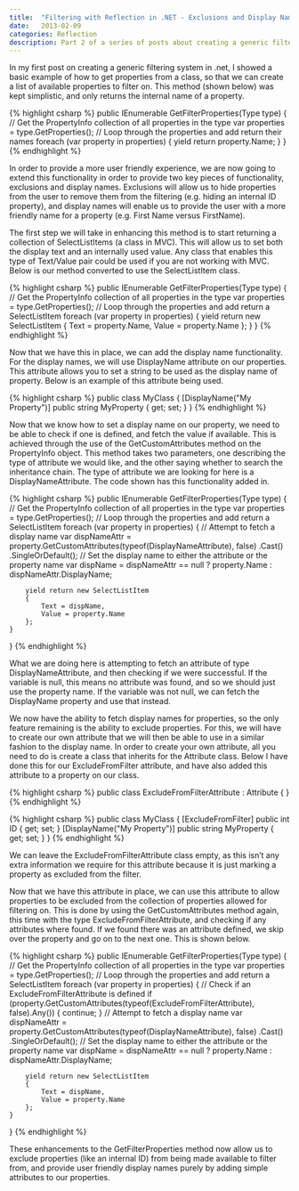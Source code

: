 ```yaml
---
title:  "Filtering with Reflection in .NET - Exclusions and Display Names"
date:   2013-02-09
categories: Reflection
description: Part 2 of a series of posts about creating a generic filter in .NET. This post looks at how to use attributes to provide additional options.
---
```


In my first post on creating a generic filtering system in .net, I showed a basic example of how to get properties from a class, so that we can create a list of available properties to filter on. This method (shown below) was kept simplistic, and only returns the internal name of a property.

{% highlight csharp %}
public IEnumerable<string> GetFilterProperties(Type type)
{
    // Get the PropertyInfo collection of all properties in the type
    var properties = type.GetProperties();
    // Loop through the properties and add return their names
    foreach (var property in properties)
    {
        yield return property.Name;
    }
}
{% endhighlight %}

In order to provide a more user friendly experience, we are now going to extend this functionality in order to provide two key pieces of functionality, exclusions and display names. Exclusions will allow us to hide properties from the user to remove them from the filtering (e.g. hiding an internal ID property), and display names will enable us to provide the user with a more friendly name for a property (e.g. First Name versus FirstName).

The first step we will take in enhancing this method is to start returning a collection of SelectListItems (a class in MVC). This will allow us to set both the display text and an internally used value. Any class that enables this type of Text/Value pair could be used if you are not working with MVC. Below is our method converted to use the SelectListItem class.

{% highlight csharp %}
public IEnumerable<SelectListItem> GetFilterProperties(Type type)
{
    // Get the PropertyInfo collection of all properties in the type
    var properties = type.GetProperties();
    // Loop through the properties and add return a SelectListItem
    foreach (var property in properties)
    {
        yield return new SelectListItem
        {
            Text = property.Name,
            Value = property.Name
        };
    }
}
{% endhighlight %}

Now that we have this in place, we can add the display name functionality. For the display names, we will use DisplayName attribute on our properties. This attribute allows you to set a string to be used as the display name of property. Below is an example of this attribute being used.

{% highlight csharp %}
public class MyClass
{
    [DisplayName("My Property")]
    public string MyProperty { get; set; }
}
{% endhighlight %}

Now that we know how to set a display name on our property, we need to be able to check if one is defined, and fetch the value if available. This is achieved through the use of the GetCustomAttributes method on the PropertyInfo object. This method takes two parameters, one describing the type of attribute we would like, and the other saying whether to search the inheritance chain. The type of attribute we are looking for here is a DisplayNameAttribute. The code shown has this functionality added in.

{% highlight csharp %}
public IEnumerable<SelectListItem> GetFilterProperties(Type type)
{
    // Get the PropertyInfo collection of all properties in the type
    var properties = type.GetProperties();
    // Loop through the properties and add return a SelectListItem
    foreach (var property in properties)
    {
        // Attempt to fetch a display name
        var dispNameAttr = property.GetCustomAttributes(typeof(DisplayNameAttribute), false)
                                    .Cast<DisplayNameAttribute>()
                                    .SingleOrDefault();
        // Set the display name to either the attribute or the property name
        var dispName = dispNameAttr == null ? property.Name : dispNameAttr.DisplayName;

        yield return new SelectListItem
        {
            Text = dispName,
            Value = property.Name
        };
    }
}
{% endhighlight %}

What we are doing here is attempting to fetch an attribute of type DisplayNameAttribute, and then checking if we were successful. If the variable is null, this means no attribute was found, and so we should just use the property name. If the variable was not null, we can fetch the DisplayName property and use that instead.

We now have the ability to fetch display names for properties, so the only feature remaining is the ability to exclude properties. For this, we will have to create our own attribute that we will then be able to use in a similar fashion to the display name. In order to create your own attribute, all you need to do is create a class that inherits for the Attribute class. Below I have done this for our ExcludeFromFilter attribute, and have also added this attribute to a property on our class.

{% highlight csharp %}
public class ExcludeFromFilterAttribute : Attribute
{
}
{% endhighlight %}

{% highlight csharp %}
public class MyClass
{
    [ExcludeFromFilter]
    public int ID { get; set; }
    [DisplayName("My Property")]
    public string MyProperty { get; set; }
}
{% endhighlight %}

We can leave the ExcludeFromFilterAttribute class empty, as this isn’t any extra information we require for this attribute because it is just marking a property as excluded from the filter.

Now that we have this attribute in place, we can use  this attribute to allow properties to be excluded from the collection of properties allowed for filtering on. This is done by using the GetCustomAttributes method again, this time with the type ExcludeFromFilterAttribute, and checking if any attributes where found. If we found there was an attribute defined, we skip over the property and go on to the next one. This is shown below.

{% highlight csharp %}
public IEnumerable<SelectListItem> GetFilterProperties(Type type)
{
    // Get the PropertyInfo collection of all properties in the type
    var properties = type.GetProperties();
    // Loop through the properties and add return a SelectListItem
    foreach (var property in properties)
    {
        // Check if an ExcludeFromFilterAttribute is defined
        if (property.GetCustomAttributes(typeof(ExcludeFromFilterAttribute), false).Any())
        {
            continue;
        }
        // Attempt to fetch a display name
        var dispNameAttr = property.GetCustomAttributes(typeof(DisplayNameAttribute), false)
                                    .Cast<DisplayNameAttribute>()
                                    .SingleOrDefault();
        // Set the display name to either the attribute or the property name
        var dispName = dispNameAttr == null ? property.Name : dispNameAttr.DisplayName;

        yield return new SelectListItem
        {
            Text = dispName,
            Value = property.Name
        };
    }
}
{% endhighlight %}

These enhancements to the GetFilterProperties method now allow us to exclude properties (like an internal ID) from being made available to filter from, and provide user friendly display names purely by adding simple attributes to our properties.
